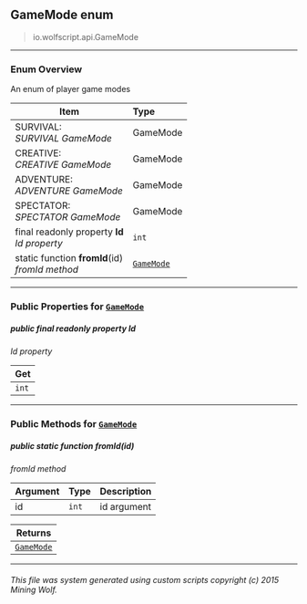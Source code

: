 ## GameMode __enum__

>io.wolfscript.api.GameMode

---

### Enum Overview

An enum of player game modes

Item | Type   
--- | :--- 
SURVIVAL: <br> _SURVIVAL GameMode_ | GameMode
CREATIVE: <br> _CREATIVE GameMode_ | GameMode
ADVENTURE: <br> _ADVENTURE GameMode_ | GameMode
SPECTATOR: <br> _SPECTATOR GameMode_ | GameMode
final readonly property __Id__ <br> _Id property_ | `int`
static function __fromId__(id) <br> _fromId method_ | [`GameMode`](GameMode.md)



---


### Public Properties for [`GameMode`](GameMode.md)

##### <a id='id'></a>public final readonly property __Id__

_Id property_

Get | 
--- | 
`int` |



---

### Public Methods for [`GameMode`](GameMode.md)

##### <a id='fromid'></a>public static function __fromId__(id)

_fromId method_

Argument | Type | Description  
--- | --- | --- 
id | `int` | id argument

Returns | 
--- | 
[`GameMode`](GameMode.md) |


---


###### This file was system generated using custom scripts copyright (c) 2015 Mining Wolf.
	

